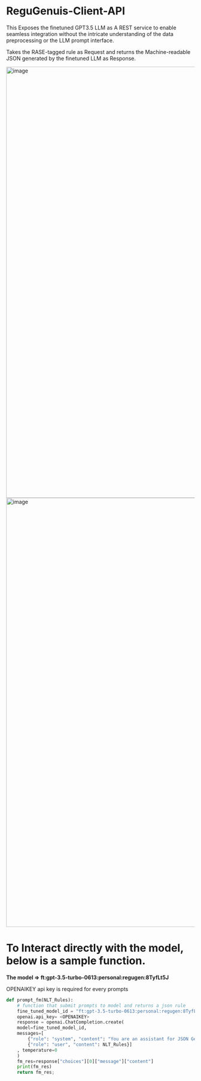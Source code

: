 # ReguGenuis-Client-API

This Exposes the finetuned GPT3.5 LLM as A REST service to enable seamless integration without the intricate understanding of the data preprocessing or the LLM prompt interface.

Takes the RASE-tagged rule as Request and returns the Machine-readable JSON generated by the finetuned LLM as Response.


<img width="1151" alt="image" src="https://github.com/Falu-G/ReguGenuis-Client/assets/33534666/edc1dec3-915a-4bec-81a0-2298ae7b47c3">

<img width="1146" alt="image" src="https://github.com/Falu-G/ReguGenuis-Client/assets/33534666/302ca804-4569-4883-a396-eeda2b08ea7a">


# To Interact directly with the model, below is a sample function.

**The model => ft:gpt-3.5-turbo-0613:personal:regugen:8TyfLt5J**

OPENAIKEY api key is required for every prompts

``` python code
def prompt_fm(NLT_Rules):
    # function that submit prompts to model and returns a json rule
    fine_tuned_model_id = "ft:gpt-3.5-turbo-0613:personal:regugen:8TyfLt5J"
    openai.api_key= <OPENAIKEY>
    response = openai.ChatCompletion.create(
    model=fine_tuned_model_id, 
    messages=[
        {"role": "system", "content": "You are an assistant for JSON Generation of Rules"},
        {"role": "user", "content": NLT_Rules}]
    , temperature=0
    )
    fm_res=response["choices"][0]["message"]["content"]
    print(fm_res)
    return fm_res;
```

